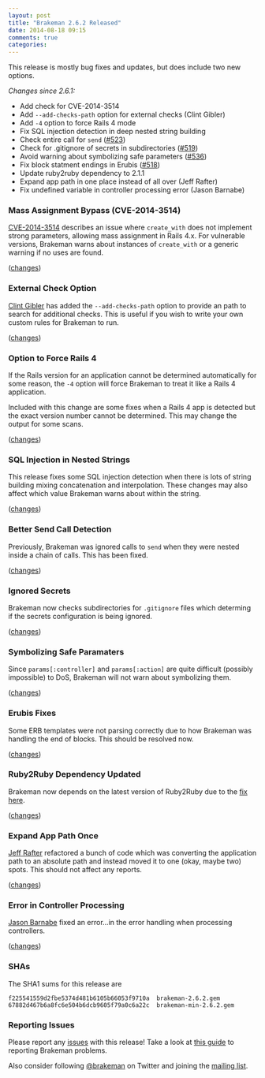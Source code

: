 ```yaml
---
layout: post
title: "Brakeman 2.6.2 Released"
date: 2014-08-18 09:15
comments: true
categories: 
---
```


This release is mostly bug fixes and updates, but does include two new options.

*Changes since 2.6.1:*

* Add check for CVE-2014-3514
* Add `--add-checks-path` option for external checks (Clint Gibler)
* Add `-4` option to force Rails 4 mode
* Fix SQL injection detection in deep nested string building
* Check entire call for `send` ([#523](https://github.com/presidentbeef/brakeman/issues/523))
* Check for .gitignore of secrets in subdirectories ([#519](https://github.com/presidentbeef/brakeman/issues/519))
* Avoid warning about symbolizing safe parameters ([#536](https://github.com/presidentbeef/brakeman/issues/536))
* Fix block statment endings in Erubis ([#518](https://github.com/presidentbeef/brakeman/issues/518))
* Update ruby2ruby dependency to 2.1.1
* Expand app path in one place instead of all over (Jeff Rafter)
* Fix undefined variable in controller processing error (Jason Barnabe)

### Mass Assignment Bypass (CVE-2014-3514)

[CVE-2014-3514](https://groups.google.com/d/msg/rubyonrails-security/M4chq5Sb540/CC1Fh0Y_NWwJ) describes an issue where  `create_with` does not implement strong parameters, allowing mass assignment in Rails 4.x. For vulnerable versions, Brakeman warns about instances of `create_with` or a generic warning if no uses are found.

([changes](https://github.com/presidentbeef/brakeman/pull/540))

### External Check Option

[Clint Gibler](ihttps://github.com/clintgibler) has added the `--add-checks-path` option to provide an path to search for additional checks. This is useful if you wish to write your own custom rules for Brakeman to run.

([changes](https://github.com/presidentbeef/brakeman/pull/532))

### Option to Force Rails 4

If the Rails version for an application cannot be determined automatically for some reason, the `-4` option will force Brakeman to treat it like a Rails 4 application.

Included with this change are some fixes when a Rails 4 app is detected but the exact version number cannot be determined. This may change the output for some scans.

([changes](https://github.com/presidentbeef/brakeman/pull/527))

### SQL Injection in Nested Strings

This release fixes some SQL injection detection when there is lots of string building mixing concatenation and interpolation. These changes may also affect which value Brakeman warns about within the string.

([changes](https://github.com/presidentbeef/brakeman/pull/528))

### Better Send Call Detection

Previously, Brakeman was ignored calls to `send` when they were nested inside a chain of calls. This has been fixed.

([changes](https://github.com/presidentbeef/brakeman/pull/524))

### Ignored Secrets

Brakeman now checks subdirectories for `.gitignore` files which determing if the secrets configuration is being ignored.

([changes](https://github.com/presidentbeef/brakeman/pull/521))

### Symbolizing Safe Paramaters

Since `params[:controller]` and `params[:action]` are quite difficult (possibly impossible) to DoS, Brakeman will not warn about symbolizing them.

([changes](https://github.com/presidentbeef/brakeman/pull/538))

### Erubis Fixes

Some ERB templates were not parsing correctly due to how Brakeman was handling the end of blocks. This should be resolved now.

([changes](https://github.com/presidentbeef/brakeman/pull/520))

### Ruby2Ruby Dependency Updated

Brakeman now depends on the latest version of Ruby2Ruby due to the [fix here](https://github.com/seattlerb/ruby2ruby/commit/a1576d12cb1e5e379875548abfd441c6e3095f4a).

([changes](https://github.com/presidentbeef/brakeman/pull/537))

### Expand App Path Once

[Jeff Rafter]() refactored a bunch of code which was converting the application path to an absolute path and instead moved it to one (okay, maybe two) spots. This should not affect any reports.

([changes](https://github.com/presidentbeef/brakeman/pull/534))

### Error in Controller Processing

[Jason Barnabe](https://github.com/JasonBarnabe) fixed an error...in the error handling when processing controllers.

([changes](https://github.com/presidentbeef/brakeman/pull/517))

### SHAs

The SHA1 sums for this release are

    f225541559d2fbe5374d481b6105b66053f9710a  brakeman-2.6.2.gem
    67882d467b6a8fc6e504b6dcb9605f79a0c6a22c  brakeman-min-2.6.2.gem

### Reporting Issues

Please report any [issues](https://github.com/presidentbeef/brakeman/issues) with this release! Take a look at [this guide](https://github.com/presidentbeef/brakeman/wiki/How-to-Report-a-Brakeman-Issue) to reporting Brakeman problems.

Also consider following [@brakeman](https://twitter.com/brakeman) on Twitter and joining the [mailing list](http://brakemanscanner.org/contact/). 
